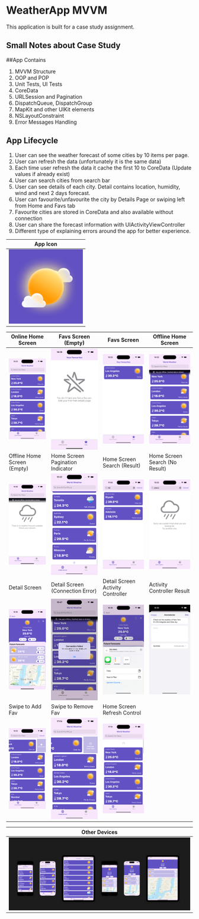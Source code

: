 # WeatherApp MVVM
This application is built for a case study assignment.

## Small Notes about Case Study


##App Contains
1. MVVM Structure
2. OOP and POP
3. Unit Tests, UI Tests
4. CoreData
5. URLSession and Pagination
6. DispatchQueue, DispatchGroup
7. MapKit and other UIKit elements
8. NSLayoutConstraint
9. Error Messages Handling

## App Lifecycle
1. User can see the weather forecast of some cities by 10 items per page.
2. User can refresh the data (unfortunately it is the same data)
3. Each time user refresh the data it cache the first 10 to CoreData (Update values if already exist)
4. User can search cities from search bar
5. User can see details of each city. Detail contains location, humidity, wind and next 2 days forecast.
6. User can favourite/unfavourite the city by Details Page or swiping left from Home and Favs tab
7. Favourite cities are stored in CoreData and also available without connection
8. User can share the forecast information with UIActivityViewController
9. Different type of explaining errors around the app for better experience.

| App Icon |
| -------- |
| <img src="https://github.com/ekenozlu/WeatherApp-MVVM/blob/main/GitImages/AppIcon.png" width="200" alt="App Icon"> |

| Online Home Screen | Favs Screen (Empty) | Favs Screen | Offline Home Screen |
| ------------------ | ------------------- | ----------- | ------------------- |
| ![Online Home Screen](https://github.com/ekenozlu/WeatherApp-MVVM/blob/main/GitImages/home_online.png "Online Home Screen") | ![Favs Screen (Empty)](https://github.com/ekenozlu/WeatherApp-MVVM/blob/main/GitImages/favs_nofavs.png "Favs Screen (Empty)") | ![Favs Screen](https://github.com/ekenozlu/WeatherApp-MVVM/blob/main/GitImages/favs.png "Favs Screen") | ![Offline Home Screen](https://github.com/ekenozlu/WeatherApp-MVVM/blob/main/GitImages/home_offline.png "Offline Home Screen") |
| Offline Home Screen (Empty) | Home Screen Pagination Indicator | Home Screen Search (Result) | Home Screen Search (No Result) |
| ![Offline Home Screen (Empty)](https://github.com/ekenozlu/WeatherApp-MVVM/blob/main/GitImages/home_offline_nocacheddata.png "Offline Home Screen (Empty)") | ![Home Screen Pagination Indicator](https://github.com/ekenozlu/WeatherApp-MVVM/blob/main/GitImages/home_paginationindicator.png "Home Screen Pagination Indicator") | ![Home Screen Search (Result)](https://github.com/ekenozlu/WeatherApp-MVVM/blob/main/GitImages/search_found.png "Home Screen Search (Result)") | ![Home Screen Search (No Result)](https://github.com/ekenozlu/WeatherApp-MVVM/blob/main/GitImages/search_nofound.png "Home Screen Search (No Result)") |
| Detail Screen | Detail Screen (Connection Error) | Detail Screen Activity Controller | Activity Controller Result |
| ![Detail Screen](https://github.com/ekenozlu/WeatherApp-MVVM/blob/main/GitImages/detail.png "Detail Screen") | ![Detail Screen (Connection Error)](https://github.com/ekenozlu/WeatherApp-MVVM/blob/main/GitImages/detail_connectionerror.png "Detail Screen (Connection Error)") | ![Detail Screen Activity Controller](https://github.com/ekenozlu/WeatherApp-MVVM/blob/main/GitImages/detail_activityvc.png "Detail Screen Activity Controller") | ![Activity Controller Result](https://github.com/ekenozlu/WeatherApp-MVVM/blob/main/GitImages/activityvc_result.png "Activity Controller Result") |
| Swipe to Add Fav | Swipe to Remove Fav | Home Screen Refresh Control |
| ![Swipe to Add Fav](https://github.com/ekenozlu/WeatherApp-MVVM/blob/main/GitImages/home_addtofav.png "Swipe to Add Fav") | ![Swipe to Remove Fav](https://github.com/ekenozlu/WeatherApp-MVVM/blob/main/GitImages/home_removefromfav.png "Swipe to Remove Fav") | ![Home Screen Refresh Control](https://github.com/ekenozlu/WeatherApp-MVVM/blob/main/GitImages/home_refreshcontrol.png "Home Screen Refresh Control") |

| Other Devices |
| ------------- |
| <img src="https://github.com/ekenozlu/WeatherApp-MVVM/blob/main/GitImages/all_devices.png" width="1000" alt="Other Devices"> |

